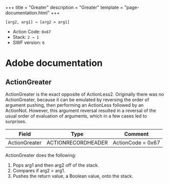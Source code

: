 +++
title = "Greater"
description = "Greater"
template = "page-documentation.html"
+++

```
[arg2, arg1] → [arg2 > arg1]
```

- Action Code: `0x67`
- Stack: `2 → 1`
- SWF version: `6`

# Adobe documentation

## ActionGreater

ActionGreater is the exact opposite of ActionLess2. Originally there was no ActionGreater, because it can be
emulated by reversing the order of argument pushing, then performing an ActionLess followed by an ActionNot.
However, this argument reversal resulted in a reversal of the usual order of evaluation of arguments, which in a
few cases led to surprises.

| Field              | Type               | Comment           |
|--------------------|--------------------|-------------------|
| ActionGreater      | ACTIONRECORDHEADER | ActionCode = 0x67 |

ActionGreater does the following:
1. Pops arg1 and then arg2 off of the stack.
2. Compares if arg2 > arg1.
3. Pushes the return value, a Boolean value, onto the stack.

